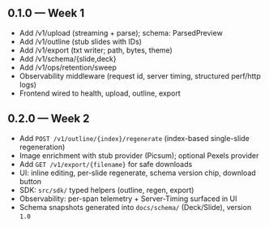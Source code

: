 ## 0.1.0 — Week 1
- Add /v1/upload (streaming + parse); schema: ParsedPreview
- Add /v1/outline (stub slides with IDs)
- Add /v1/export (txt writer; path, bytes, theme)
- Add /v1/schema/{slide,deck}
- Add /v1/ops/retention/sweep
- Observability middleware (request id, server timing, structured perf/http logs)
- Frontend wired to health, upload, outline, export

## 0.2.0 — Week 2
- Add `POST /v1/outline/{index}/regenerate` (index-based single-slide regeneration)
- Image enrichment with stub provider (Picsum); optional Pexels provider
- Add `GET /v1/export/{filename}` for safe downloads
- UI: inline editing, per-slide regenerate, schema version chip, download button
- SDK: `src/sdk/` typed helpers (outline, regen, export)
- Observability: per-span telemetry + Server-Timing surfaced in UI
- Schema snapshots generated into `docs/schema/` (Deck/Slide), version `1.0`
